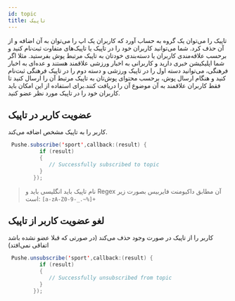 ```yaml
---
id: topic
title: تاپیک
---
```


 تاپیک را می‌توان یک گروه به حساب آورد که کاربران یک اپ را می‌توان به آن اضافه و از آن حذف کرد. شما می‌توانید کاربران خود را در تاپیک یا تاپیک‌های متفاوت ثبت‌نام کنید و برحسب علاقه‌مندی کاربران یا دسته‌بندی خودتان به تاپیک مرتبط پوش بفرستید. مثلا اگر شما اپلیکیشن خبری دارید و کاربرانی به اخبار ورزشی علاقمند هستند و عده‌ای به اخبار فرهنگی، می‌توانید دسته اول را در تاپیک ورزشی و دسته دوم را در تاپیک فرهنگی ثبت‌نام کنید و هنگام ارسال پوش، برحسب محتوای پوش‌تان به تاپیک مرتبط آن را ارسال کنید تا فقط کاربران علاقمند به آن موضوع آن را دریافت کنند.برای استفاده از این امکان باید کاربران خود را در تاپیک مورد نظر عضو کنید. 


## عضویت کاربر در تاپیک

کاربر را به تاپیک‌ مشخص اضافه می‌کند.

```java
 Pushe.subscribe('sport',callback:(result) {
          if (result)
          {
             // Successfully subscribed to topic
          }
        });

```

> نام تاپیک باید انگلیسی باید و Regex آن مطابق داکیومنت فایربیس بصورت زیر است:
> `[a-zA-Z0-9-_.~%]+`

## لغو عضویت کاربر از تاپیک

کاربر را از تاپیک در صورت وجود حذف می‌کند (در صورتی که قبلا عضو نشده‌ باشد اتفاقی نمی‌افتد)

```java
 Pushe.unsubscribe('sport',callback:(result) {
          if (result)
          {
             // Successfully unsubscribed from topic
          }
        });

```